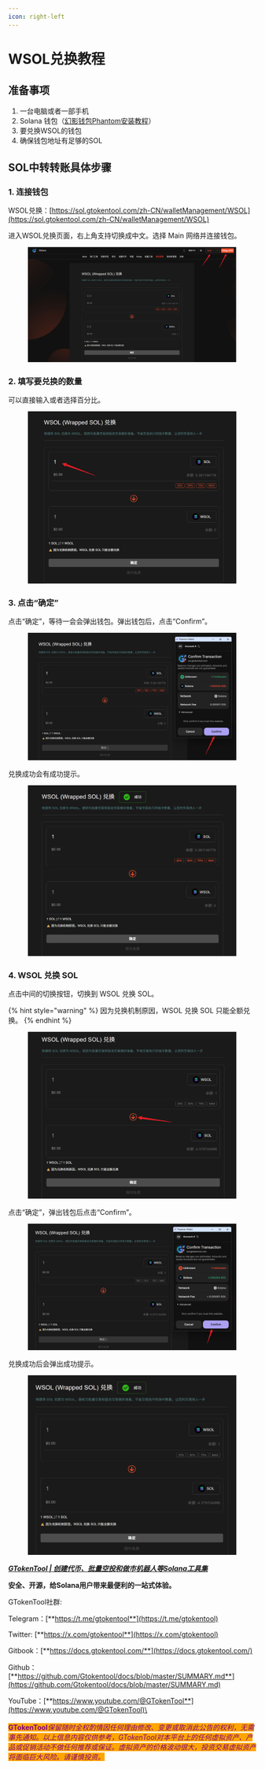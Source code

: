 ```yaml
---
icon: right-left
---
```


# WSOL兑换教程

## 准备事项 <a href="#zhun-bei-shi-xiang" id="zhun-bei-shi-xiang"></a>

1. 一台电脑或者一部手机
2. Solana 钱包（[幻影钱包Phantom安装教程](https://docs.gtokentool.com/solana/auxiliary-tutorial/phantom-wallet-installation)）
3. 要兑换WSOL的钱包
4. 确保钱包地址有足够的SOL

## SOL中转转账具体步骤

### 1. 连接钱包

WSOL兑换：[https://sol.gtokentool.com/zh-CN/walletManagement/WSOL](https://sol.gtokentool.com/zh-CN/walletManagement/WSOL)

进入WSOL兑换页面，右上角支持切换成中文。选择 Main 网络并连接钱包。

<figure><img src="../../.gitbook/assets/Snipaste_2025-09-23_15-24-28.png" alt=""><figcaption></figcaption></figure>

### 2. 填写要兑换的数量

可以直接输入或者选择百分比。

<figure><img src="../../.gitbook/assets/Snipaste_2025-09-23_15-27-12.png" alt=""><figcaption></figcaption></figure>

### 3. 点击“确定”

点击“确定”，等待一会会弹出钱包。弹出钱包后，点击“Confirm”。

<figure><img src="../../.gitbook/assets/Snipaste_2025-09-23_15-29-58.png" alt=""><figcaption></figcaption></figure>

兑换成功会有成功提示。

<figure><img src="../../.gitbook/assets/Snipaste_2025-09-23_15-30-38.png" alt=""><figcaption></figcaption></figure>

### 4. WSOL 兑换 SOL

点击中间的切换按钮，切换到 WSOL 兑换 SOL。

{% hint style="warning" %}
因为兑换机制原因，WSOL 兑换 SOL 只能全额兑换。
{% endhint %}

<figure><img src="../../.gitbook/assets/Snipaste_2025-09-23_15-35-56.png" alt=""><figcaption></figcaption></figure>

点击“确定”，弹出钱包后点击“Confirm”。

<figure><img src="../../.gitbook/assets/Snipaste_2025-09-23_15-37-38.png" alt=""><figcaption></figcaption></figure>

兑换成功后会弹出成功提示。

<figure><img src="../../.gitbook/assets/Snipaste_2025-09-23_15-38-17.png" alt=""><figcaption></figcaption></figure>

[_**GTokenTool | 创建代币、批量空投和做市机器人等Solana工具集**_](https://sol.gtokentool.com)

**安全、开源，给Solana用户带来最便利的一站式体验。**



GTokenTool社群:

Telegram：[**https://t.me/gtokentool**](https://t.me/gtokentool)

Twitter:  [**https://x.com/gtokentool**](https://x.com/gtokentool)

Gitbook：[**https://docs.gtokentool.com/**](https://docs.gtokentool.com/)

Github：[**https://github.com/Gtokentool/docs/blob/master/SUMMARY.md**](https://github.com/Gtokentool/docs/blob/master/SUMMARY.md)

YouTube：[**https://www.youtube.com/@GTokenTool**](https://www.youtube.com/@GTokenTool)\
\
\
<mark style="color:purple;background-color:orange;">**GTokenTool**</mark>_<mark style="color:purple;background-color:orange;">保留随时全权酌情因任何理由修改、变更或取消此公告的权利，无需事先通知。以上信息内容仅供参考，GTokenTool对本平台上的任何虚拟资产、产品或促销活动不做任何推荐或保证。虚拟资产的价格波动很大，投资交易虚拟资产将面临巨大风险。请谨慎投资。</mark>_
